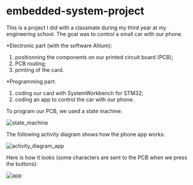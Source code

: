 # embedded-system-project

This is a project I did with a classmate during my third year at my engineering school.
The goal was to control a small car with our phone.

*Electronic part (with the software Altium):
1) positionning the components on our printed circuit board (PCB);
2) PCB routing;
3) printing of the card.

*Programming part:
1) coding our card with SystemWorkbench for STM32;
2) coding an app to control the car with our phone.



To program our PCB, we used a state machine:

![state_machine](https://user-images.githubusercontent.com/46608797/86120365-76f7b600-bad4-11ea-97ca-afef716ad013.png)

The following activity diagram shows how the phone app works:

![activity_diagram_app](https://user-images.githubusercontent.com/46608797/86119811-73affa80-bad3-11ea-80ca-da7767e80786.png)

Here is how it looks (some characters are sent to the PCB when we press the buttons):

![app](https://user-images.githubusercontent.com/46608797/86120730-203eac00-bad5-11ea-8b96-374d101b38b5.png)










